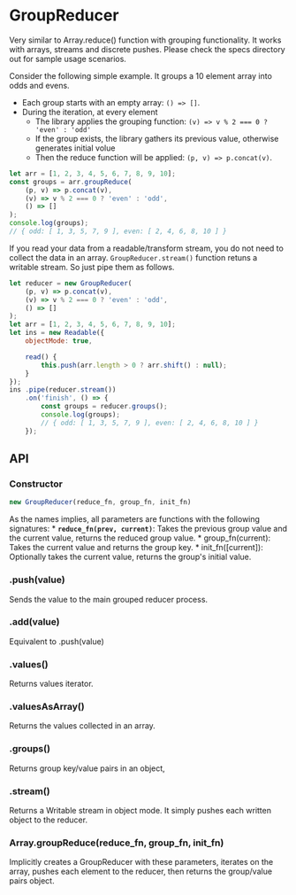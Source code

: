 # GroupReducer

Very similar to Array.reduce() function with grouping functionality.  It works with arrays, streams and discrete pushes.  Please check the specs directory out for sample usage scenarios.

Consider the following simple example.  It groups a 10 element array into odds and evens.  
* Each group starts with an empty array: `() => []`.
* During the iteration, at every element
    * The library applies the grouping function: `(v) => v % 2 === 0 ? 'even' : 'odd'`
    * If the group exists, the library gathers its previous value, otherwise generates initial volue
    * Then the reduce function will be applied: `(p, v) => p.concat(v)`.

```javascript
let arr = [1, 2, 3, 4, 5, 6, 7, 8, 9, 10];
const groups = arr.groupReduce(
    (p, v) => p.concat(v),
    (v) => v % 2 === 0 ? 'even' : 'odd',
    () => []
);
console.log(groups);   
// { odd: [ 1, 3, 5, 7, 9 ], even: [ 2, 4, 6, 8, 10 ] }
```

If you read your data from a readable/transform stream, you do not need to collect the data in an array.   `GroupReducer.stream()` function retuns a writable stream.  So just pipe them as follows.

```javascript
let reducer = new GroupReducer(
    (p, v) => p.concat(v),
    (v) => v % 2 === 0 ? 'even' : 'odd',
    () => []
);
let arr = [1, 2, 3, 4, 5, 6, 7, 8, 9, 10];
let ins = new Readable({
    objectMode: true,

    read() {
        this.push(arr.length > 0 ? arr.shift() : null);
    }
});
ins .pipe(reducer.stream())
    .on('finish', () => {
        const groups = reducer.groups();
        console.log(groups);   
        // { odd: [ 1, 3, 5, 7, 9 ], even: [ 2, 4, 6, 8, 10 ] }
    });
```

## API

### Constructor

```javascript
new GroupReducer(reduce_fn, group_fn, init_fn)
```
As the names implies, all parameters are functions with the following signatures:
    * **`reduce_fn(prev, current)`**: Takes the previous group value and the current value, returns the reduced group value.
    * group_fn(current): Takes the current value and returns the group key.
    * init_fn([current]): Optionally takes the current value, returns the group's initial value.

### .push(value)

Sends the value to the main grouped reducer process.

### .add(value)

Equivalent to .push(value)

### .values()

Returns values iterator.

### .valuesAsArray()

Returns the values collected in an array.

### .groups()

Returns group key/value pairs in an object,

### .stream()

Returns a Writable stream in object mode.  It simply pushes each written object to the reducer.

### Array.groupReduce(reduce_fn, group_fn, init_fn)

Implicitly creates a GroupReducer with these parameters, iterates on the array, pushes each element to the reducer, then returns the group/value pairs object.
